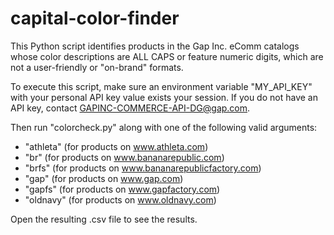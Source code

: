 # capital-color-finder
This Python script identifies products in the Gap Inc. eComm catalogs whose color descriptions are ALL CAPS or feature numeric digits, which are not a user-friendly or "on-brand" formats.

To execute this script, make sure an environment variable "MY_API_KEY" with your personal API key value exists your session. If you do not have an API key, contact GAPINC-COMMERCE-API-DG@gap.com.

Then run "colorcheck.py" along with one of the following valid arguments:
- "athleta" (for products on www.athleta.com)
- "br" (for products on www.bananarepublic.com)
- "brfs" (for products on www.bananarepublicfactory.com)
- "gap" (for products on www.gap.com)
- "gapfs" (for products on www.gapfactory.com)
- "oldnavy" (for products on www.oldnavy.com)

Open the resulting .csv file to see the results.
